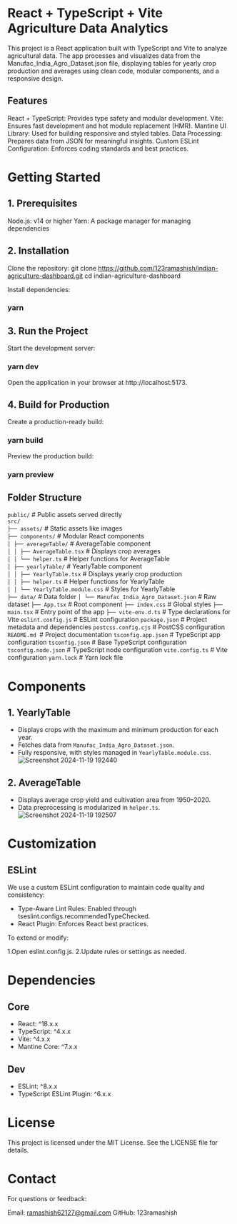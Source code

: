 # React + TypeScript + Vite Agriculture Data Analytics

This project is a React application built with TypeScript and Vite to analyze agricultural data. The app processes and visualizes data from the Manufac_India_Agro_Dataset.json file, displaying tables for yearly crop production and averages using clean code, modular components, and a responsive design.

## Features

React + TypeScript: Provides type safety and modular development.
Vite: Ensures fast development and hot module replacement (HMR).
Mantine UI Library: Used for building responsive and styled tables.
Data Processing: Prepares data from JSON for meaningful insights.
Custom ESLint Configuration: Enforces coding standards and best practices.

# Getting Started

## 1. Prerequisites

Node.js: v14 or higher
Yarn: A package manager for managing dependencies

## 2. Installation

Clone the repository:
git clone https://github.com/123ramashish/indian-agriculture-dashboard.git
cd indian-agriculture-dashboard

Install dependencies:

### yarn

## 3. Run the Project

Start the development server:

### yarn dev

Open the application in your browser at http://localhost:5173.

## 4. Build for Production

Create a production-ready build:

### yarn build

Preview the production build:

### yarn preview

## Folder Structure

`public/` # Public assets served directly  
`src/`  
`├── assets/` # Static assets like images  
`├── components/` # Modular React components  
`│ ├── averageTable/` # AverageTable component  
`│ │ ├── AverageTable.tsx` # Displays crop averages  
`│ │ └── helper.ts` # Helper functions for AverageTable  
`│ ├── yearlyTable/` # YearlyTable component  
`│ │ ├── YearlyTable.tsx` # Displays yearly crop production  
`│ │ ├── helper.ts` # Helper functions for YearlyTable  
`│ │ └── YearlyTable.module.css` # Styles for YearlyTable  
`├── data/` # Data folder
`│ └── Manufac_India_Agro_Dataset.json` # Raw dataset
`├── App.tsx` # Root component
`├── index.css` # Global styles
`├── main.tsx` # Entry point of the app
`├── vite-env.d.ts` # Type declarations for Vite
`eslint.config.js` # ESLint configuration
`package.json` # Project metadata and dependencies
`postcss.config.cjs` # PostCSS configuration
`README.md `# Project documentation
`tsconfig.app.json` # TypeScript app configuration
`tsconfig.json` # Base TypeScript configuration
`tsconfig.node.json` # TypeScript node configuration
`vite.config.ts` # Vite configuration
`yarn.lock` # Yarn lock file

# Components

## 1. YearlyTable

- Displays crops with the maximum and minimum production for each year.
- Fetches data from `Manufac_India_Agro_Dataset.json`.
- Fully responsive, with styles managed in `YearlyTable.module.css`.
![Screenshot 2024-11-19 192440](https://github.com/user-attachments/assets/4157b5b7-fa3d-449c-b38a-7e364be29d58)

## 2. AverageTable

- Displays average crop yield and cultivation area from 1950–2020.
- Data preprocessing is modularized in `helper.ts`.
![Screenshot 2024-11-19 192507](https://github.com/user-attachments/assets/fd44f33e-cef3-478d-8691-494817699438)

# Customization

## ESLint

We use a custom ESLint configuration to maintain code quality and consistency:

- Type-Aware Lint Rules: Enabled through tseslint.configs.recommendedTypeChecked.
- React Plugin: Enforces React best practices.

To extend or modify:

1.Open eslint.config.js.
2.Update rules or settings as needed.

# Dependencies

## Core

- React: ^18.x.x
- TypeScript: ^4.x.x
- Vite: ^4.x.x
- Mantine Core: ^7.x.x

## Dev

- ESLint: ^8.x.x
- TypeScript ESLint Plugin: ^6.x.x

# License

This project is licensed under the MIT License. See the LICENSE file for details.

# Contact

For questions or feedback:

Email: ramashish62127@gmail.com
GitHub: 123ramashish
